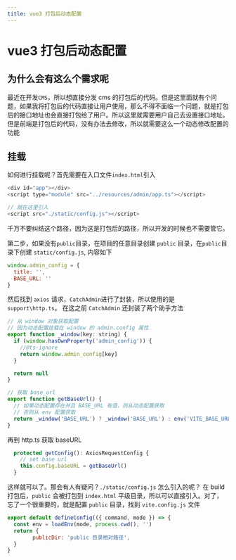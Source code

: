 ```yaml
---
title: vue3 打包后动态配置
---
```


# vue3 打包后动态配置

## 为什么会有这么个需求呢

最近在开发`CMS`，所以想直接分发 cms 的打包后的代码。但是这里面就有个问题，如果我将打包后的代码直接让用户使用，那么不得不面临一个问题，就是打包后的接口地址也会直接打包给了用户。所以这里就需要用户自己去设置接口地址。但是前端是打包后的代码，没有办法去修改，所以就需要这么一个动态修改配置的功能

## 挂载

如何进行挂载呢？首先需要在入口文件`index.html`引入

```javascript
<div id="app"></div>
<script type="module" src="../resources/admin/app.ts"></script>

// 就在这里引入
<script src="./static/config.js"></script>
```

千万不要纠结这个路径，因为这是打包后的路径，所以开发的时候也不需要管它。

第二步，如果没有`public`目录，在项目的任意目录创建 `public` 目录，在`public`目录下创建 `static/config.js`, 内容如下

```javascript
window.admin_config = {
  title: '',
  BASE_URL: ''
}
```

然后找到 `axios` 请求，`CatchAdmin`进行了封装，所以使用的是 `support\http.ts`。
在这之前 `CatchAdmin` 还封装了两个助手方法

```javascript
// 从 window 对象获取配置
// 因为动态配置挂载在 window 的 admin.config 属性
export function _window(key: string) {
  if (window.hasOwnProperty('admin_config')) {
    //@ts-ignore
    return window.admin_config[key]
  }

  return null
}

// 获取 base_url
export function getBaseUrl() {
  // 如果动态配置存在并且 BASE_URL 有值，则从动态配置获取
  // 否则从 env 配置获取
  return _window('BASE_URL') ? _window('BASE_URL') : env('VITE_BASE_URL')
}
```

再到 http.ts 获取 baseURL

```javascript
  protected getConfig(): AxiosRequestConfig {
    // set base url
    this.config.baseURL = getBaseUrl()
  }
```

这样就可以了。那会有人有疑问？`./static/config.js` 怎么引入的呢？
在 build 打包后，`public` 会被打包到 `index.html` 平级目录，所以可以直接引入。对了，忘了一个很重要的，就是配置 `public` 目录，找到 `vite.config.js` 文件

```javascript
export default defineConfig(({ command, mode }) => {
  const env = loadEnv(mode, process.cwd(), '')
  return {
        publicDir: 'public 目录相对路径',
  }
}
```
